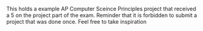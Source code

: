 This holds a example AP Computer Sceince Principles project that received a 5 on the project part of the exam.
Reminder that it is forbidden to submit a project that was done once.
Feel free to take inspiration
